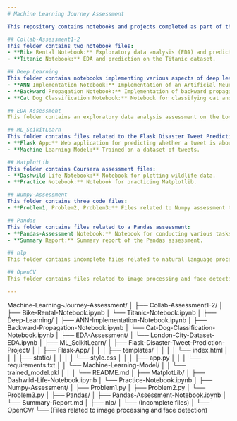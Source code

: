 ```yaml
---
# Machine Learning Journey Assessment

This repository contains notebooks and projects completed as part of the Machine Learning Journey assessment. Below is a brief overview of the contents:

## Collab-Assessment1-2
This folder contains two notebook files:
- **Bike Rental Notebook:** Exploratory data analysis (EDA) and prediction on bike rental data.
- **Titanic Notebook:** EDA and prediction on the Titanic dataset.

## Deep Learning
This folder contains notebooks implementing various aspects of deep learning:
- **ANN Implementation Notebook:** Implementation of an Artificial Neural Network (ANN).
- **Backward Propagation Notebook:** Implementation of backward propagation algorithm.
- **Cat Dog Classification Notebook:** Notebook for classifying cat and dog images using deep learning.

## EDA-Assessment
This folder contains an exploratory data analysis assessment on the London city dataset.

## ML_ScikitLearn
This folder contains files related to the Flask Disaster Tweet Prediction Project:
- **Flask App:** Web application for predicting whether a tweet is about a disaster or not.
- **Machine Learning Model:** Trained on a dataset of tweets.

## MatplotLib
This folder contains Coursera assessment files:
- **Dashwild Life Notebook:** Notebook for plotting wildlife data.
- **Practice Notebook:** Notebook for practicing Matplotlib.

## Numpy-Assessment
This folder contains three code files:
- **Problem1, Problem2, Problem3:** Files related to Numpy assessment tasks.

## Pandas
This folder contains files related to a Pandas assessment:
- **Pandas-Assessment Notebook:** Notebook for conducting various tasks using Pandas.
- **Summary Report:** Summary report of the Pandas assessment.

## nlp
This folder contains incomplete files related to natural language processing (NLP) tasks.

## OpenCV
This folder contains files related to image processing and face detection using OpenCV.

---
```


Machine-Learning-Journey-Assessment/
│
├── Collab-Assessment1-2/
│   ├── Bike-Rental-Notebook.ipynb
│   └── Titanic-Notebook.ipynb
│
├── Deep-Learning/
│   ├── ANN-Implementation-Notebook.ipynb
│   ├── Backward-Propagation-Notebook.ipynb
│   └── Cat-Dog-Classification-Notebook.ipynb
│
├── EDA-Assessment/
│   └── London-City-Dataset-EDA.ipynb
│
├── ML_ScikitLearn/
│   ├── Flask-Disaster-Tweet-Prediction-Project/
│   │   ├── Flask-App/
│   │   │   ├── templates/
│   │   │   │   └── index.html
│   │   │   ├── static/
│   │   │   │   └── style.css
│   │   │   ├── app.py
│   │   │   └── requirements.txt
│   │   └── Machine-Learning-Model/
│   │       └── trained_model.pkl
│   │
│   └── README.md
│
├── MatplotLib/
│   ├── Dashwild-Life-Notebook.ipynb
│   └── Practice-Notebook.ipynb
│
├── Numpy-Assessment/
│   ├── Problem1.py
│   ├── Problem2.py
│   └── Problem3.py
│
├── Pandas/
│   ├── Pandas-Assessment-Notebook.ipynb
│   └── Summary-Report.md
│
├── nlp/
│   └── (Incomplete files)
│
└── OpenCV/
    └── (Files related to image processing and face detection)
